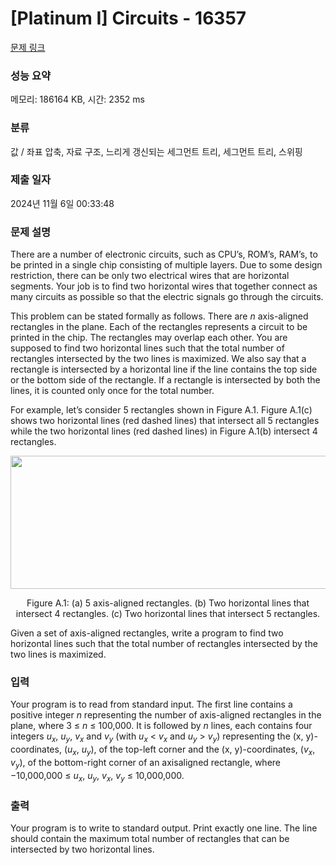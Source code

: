 # [Platinum I] Circuits - 16357 

[문제 링크](https://www.acmicpc.net/problem/16357) 

### 성능 요약

메모리: 186164 KB, 시간: 2352 ms

### 분류

값 / 좌표 압축, 자료 구조, 느리게 갱신되는 세그먼트 트리, 세그먼트 트리, 스위핑

### 제출 일자

2024년 11월 6일 00:33:48

### 문제 설명

<p>There are a number of electronic circuits, such as CPU’s, ROM’s, RAM’s, to be printed in a single chip consisting of multiple layers. Due to some design restriction, there can be only two electrical wires that are horizontal segments. Your job is to find two horizontal wires that together connect as many circuits as possible so that the electric signals go through the circuits.</p>

<p>This problem can be stated formally as follows. There are <em>n</em> axis-aligned rectangles in the plane. Each of the rectangles represents a circuit to be printed in the chip. The rectangles may overlap each other. You are supposed to find two horizontal lines such that the total number of rectangles intersected by the two lines is maximized. We also say that a rectangle is intersected by a horizontal line if the line contains the top side or the bottom side of the rectangle. If a rectangle is intersected by both the lines, it is counted only once for the total number.</p>

<p>For example, let’s consider 5 rectangles shown in Figure A.1. Figure A.1(c) shows two horizontal lines (red dashed lines) that intersect all 5 rectangles while the two horizontal lines (red dashed lines) in Figure A.1(b) intersect 4 rectangles. </p>

<p style="text-align: center;"><img alt="" src="https://upload.acmicpc.net/cbca568c-783f-40c7-8f44-c72415245b24/-/crop/1224x426/0,0/-/preview/" style="width: 612px; height: 213px;"></p>

<p style="text-align: center;">Figure A.1: (a) 5 axis-aligned rectangles. (b) Two horizontal lines that intersect 4 rectangles. (c) Two horizontal lines that intersect 5 rectangles.</p>

<p>Given a set of axis-aligned rectangles, write a program to find two horizontal lines such that the total number of rectangles intersected by the two lines is maximized.</p>

### 입력 

 <p>Your program is to read from standard input. The first line contains a positive integer <em>n</em> representing the number of axis-aligned rectangles in the plane, where 3 ≤ <em>n</em> ≤ 100,000. It is followed by <em>n</em> lines, each contains four integers <em>u<sub>x</sub></em>, <em>u<sub>y</sub></em>, <em>v<sub>x</sub></em> and <em>v<sub>y</sub></em> (with <em>u<sub>x</sub></em> < <em>v<sub>x</sub></em> and <em>u<sub>y</sub></em> > <em>v<sub>y</sub></em>) representing the (x, y)-coordinates, (<em>u<sub>x</sub></em>, <em>u<sub>y</sub></em>), of the top-left corner and the (x, y)-coordinates, (<em>v<sub>x</sub></em>, <em>v<sub>y</sub></em>), of the bottom-right corner of an axisaligned rectangle, where −10,000,000 ≤ <em>u<sub>x</sub></em>, <em>u<sub>y</sub></em>, <em>v<sub>x</sub></em>, <em>v<sub>y</sub></em> ≤ 10,000,000.</p>

### 출력 

 <p>Your program is to write to standard output. Print exactly one line. The line should contain the maximum total number of rectangles that can be intersected by two horizontal lines.</p>

